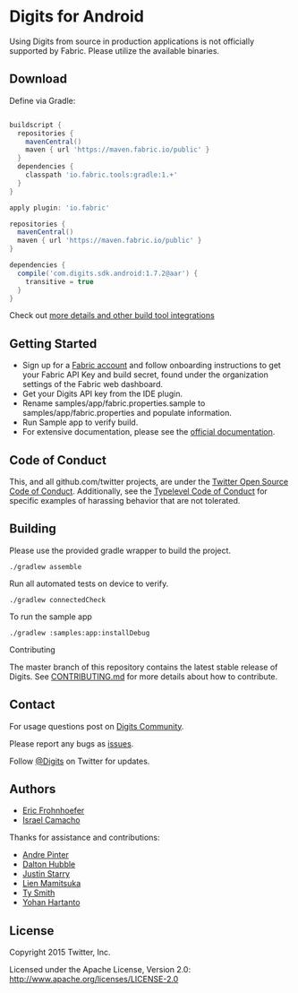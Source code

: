 # Digits for Android

Using Digits from source in production applications is not officially supported by Fabric.
Please utilize the available binaries.

## Download


Define via Gradle:
```groovy

buildscript {
  repositories {
    mavenCentral()
    maven { url 'https://maven.fabric.io/public' }
  }
  dependencies {
    classpath 'io.fabric.tools:gradle:1.+'
  }
}

apply plugin: 'io.fabric'

repositories {
  mavenCentral()
  maven { url 'https://maven.fabric.io/public' }
}

dependencies {
  compile('com.digits.sdk.android:1.7.2@aar') {
    transitive = true
  }
}

```

Check out [more details and other build tool integrations](https://fabric.io/downloads/build-tools)

## Getting Started

* Sign up for a [Fabric account](https://fabric.io) and follow onboarding instructions to get your Fabric API Key and build secret, found under the organization settings of the Fabric web dashboard.
* Get your Digits API key from the IDE plugin.
* Rename samples/app/fabric.properties.sample to samples/app/fabric.properties and populate information.
* Run Sample app to verify build.
* For extensive documentation, please see the [official documentation](http://docs.fabric.io/android/digits/index.html).

## Code of Conduct

This, and all github.com/twitter projects, are under the [Twitter Open Source Code of Conduct](https://engineering.twitter.com/opensource/code-of-conduct). Additionally, see the [Typelevel Code of Conduct](http://typelevel.org/conduct) for specific examples of harassing behavior that are not tolerated.

## Building

Please use the provided gradle wrapper to build the project.

```
./gradlew assemble
```

Run all automated tests on device to verify.

```
./gradlew connectedCheck
```

To run the sample app

```
./gradlew :samples:app:installDebug
```


Contributing

The master branch of this repository contains the latest stable release of Digits. See
[CONTRIBUTING.md](https://github.com/twitter/digits-android/blob/master/CONTRIBUTING.md) for
more details about how to contribute.

## Contact

For usage questions post on [Digits Community](https://twittercommunity.com/c/fabric/digits).

Please report any bugs as [issues](https://github.com/twitter/digits-android/issues).

Follow [@Digits](http://twitter.com/digits) on Twitter for updates.

## Authors

* [Eric Frohnhoefer](https://twitter.com/ericfrohnhoefer)
* [Israel Camacho](https://twitter.com/rallat)

Thanks for assistance and contributions:

* [Andre Pinter](https://twitter.com/endform)
* [Dalton Hubble](https://twitter.com/dghubble)
* [Justin Starry](https://twitter.com/sirstarry)
* [Lien Mamitsuka](https://twitter.com/lienm)
* [Ty Smith](https://twitter.com/tsmith)
* [Yohan Hartanto](https://twitter.com/yohan)

## License

Copyright 2015 Twitter, Inc.

Licensed under the Apache License, Version 2.0: http://www.apache.org/licenses/LICENSE-2.0
